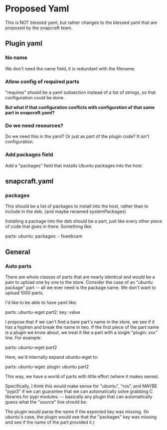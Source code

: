 # Proposed Yaml

This is NOT blessed yaml, but rather changes to the blessed yaml that are proposed by the snapcraft team.

## Plugin yaml

### No name

We don't need the name field, it is redundant with the filename.

### Allow config of required parts

"requires" should be a yaml subsection instead of a list of strings, so that configuration could be done.

**But what if that configuration conflicts with configuration of that same part in snapcraft.yaml?**

### Do we need resources?

Do we need this in the yaml?  Or just as part of the plugin code?  It isn't configuration.

### Add packages field

Add a "packages" field that installs Ubuntu packages into the host.

## snapcraft.yaml

### packages

This should be a list of packages to install into the host, rather than to include in the deb.  (and maybe renamed systemPackages)

Installing a package into the deb should be a part, just like every other piece of code that goes in there.  Something like:

parts:
  ubuntu:
    packages:
     - fswebcam

## General

### Auto parts

There are whole classes of parts that are nearly identical and would be a pain to upload one by one to the store.  Consider the case of an "ubuntu package" part -- all we ever need is the package name.  We don't want to upload 1000 parts.

I'd like to be able to have yaml like:

parts:
  ubuntu-wget
  part2:
    key: value

I propose that if we can't find a bare part's name in the store, we see if it has a hyphen and break the name in two.  If the first piece of the part name is a plugin we know about, we treat it like a part with a single "plugin: xxx" line.  For example:

parts:
 ubuntu-wget
 part2

Here, we'd internally expand ubuntu-wget to:

parts:
 ubuntu-wget:
  plugin: ubuntu
 part2

This way, we have a world of parts with little effort (where it makes sense).

Specifically, I think this would make sense for "ubuntu", "ros", and MAYBE "pypi3" if we can guarantee that we can automatically solve grabbing C libraries for pypi modules.  -- basically any plugin that can automatically guess what the "source" line should be.

The plugin would parse the name if the expected key was missing.  (In ubuntu's case, the plugin would see that the "packages" key was missing and see if the name of the part provided it.)
